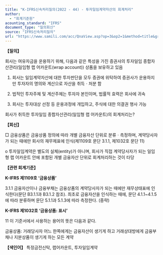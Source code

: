```yaml
---
title: "K-IFRS신속처리질의(2022 - 44) - 투자일임계약자산의 회계처리"
author:
  - "회계기준원"
acounting_standard: "IFRS"
document_type: "질의회신"
source: "IFRS신속처리질의"
url: "https://www.samili.com/acc/QnaView.asp?op=3&op2=1&method=title&group=2124-15;1&orgcode=3&searchword=&page=12&code=K%2DIFRS%EC%8B%A0%EC%86%8D%EC%B2%98%EB%A6%AC%EC%A7%88%EC%9D%98%2D44%3A20220727"
---
```

**【질의】**

  

회사는 여유자금을 운용하기 위해, 다음과 같은 특성을 가진 증권사의 투자일임 종합자산관리(일임형 랩 어카운트(wrap account)) 상품을 보유하고 있음

1) 회사는 일임계약자산에 대한 투자판단을 모두 증권에 위탁하여 증권사가 운용하지만 투자자의 명의와 계산으로 자산을 취득ㆍ처분 함

2) 법적인 투자주체 및 계산주체는 투자자 본인이며, 법률적 효력은 회사에 귀속

2) 회사는 투자대상 선정 등 운용과정에 개입하고, 주식에 대한 의결권 행사 가능

회사가 취득한 투자일임 종합자산관리(일임형 랩 어카운트)의 회계처리는?

  
  

**【회신】**

  

□ 금융상품은 금융상품 정의에 따라 개별 금융자산 단위로 분류ㆍ측정하며, 계약당사자가 되는 때에만 회사의 재무제표에 인식(제1109호 문단 3.1.1, 제1032호 문단 11)

  

o 투자일임계약은 별도의 실체(entity)가 아니며, 회사가 직접 계약당사자가 되는 일임형 랩 어카운트 안에 포함된 개별 금융자산 단위로 회계처리하는 것이 타당

  
  

**【관련 회계기준】**

  

**K-IFRS 제1109호 ‘금융상품’**

  

3.1.1 금융자산이나 금융부채는 금융상품의 계약당사자가 되는 때에만 재무상태표에 인식한다(문단 B3.1.1과 B3.1.2 참조). 최초로 금융자산을 인식하는 때에, 문단 4.1.1~4.1.5에 따라 분류하며 문단 5.1.1과 5.1.3에 따라 측정한다. (중략)

  

**K-IFRS 제1032호 ‘금융상품: 표시’**

  

11 이 기준서에서 사용하는 용어의 뜻은 다음과 같다.

  

금융상품: 거래당사자 어느 한쪽에게는 금융자산이 생기게 하고 거래상대방에게 금융부채나 지분상품이 생기게 하는 모든 계약

  
  

**【색인어】** 특정금전신탁, 랩어카운트, 투자일임계약
